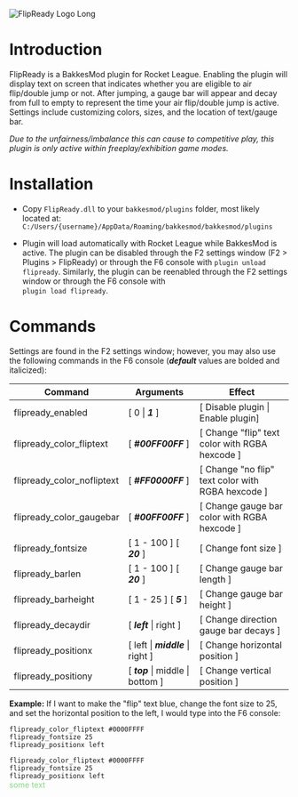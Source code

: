 ![FlipReady Logo Long](https://github.com/KieranCanter/FlipReady/assets/74733079/daf10696-262d-4701-a09c-e532a969c486)

# Introduction

FlipReady is a BakkesMod plugin for Rocket League. Enabling the plugin will display text on screen that indicates whether you are eligible to air flip/double jump or not. After jumping, a gauge bar will appear and decay from full to empty to represent the time your air flip/double jump is active. Settings include customizing colors, sizes, and the location of text/gauge bar.

*Due to the unfairness/imbalance this can cause to competitive play, this plugin is only active within freeplay/exhibition game modes.*

# Installation

* Copy `FlipReady.dll` to your `bakkesmod/plugins` folder, most likely located at: 
  `C:/Users/{username}/AppData/Roaming/bakkesmod/bakkesmod/plugins`

* Plugin will load automatically with Rocket League while BakkesMod is active. The plugin can be disabled through the F2 settings window (F2 > Plugins > FlipReady) or through the F6 console with `plugin unload flipready`. Similarly, the plugin can be reenabled through the F2 settings window or through the F6 console with  
`plugin load flipready`.

# Commands
Settings are found in the F2 settings window; however, you may also use the following commands in the F6 console (**_default_** values are bolded and italicized):

| Command                    | Arguments                           | Effect                                            |
| -------------------------- | ----------------------------------- | ------------------------------------------------- |
| flipready_enabled          | [ 0 \| **_1_** ]                    | [ Disable plugin \| Enable plugin]                |
| flipready_color_fliptext   | [ **_#00FF00FF_** ]                 | [ Change "flip" text color with RGBA hexcode ]    |
| flipready_color_nofliptext | [ **_#FF0000FF_** ]                 | [ Change "no flip" text color with RGBA hexcode ] |
| flipready_color_gaugebar   | [ **_#00FF00FF_** ]                 | [ Change gauge bar color with RGBA hexcode ]      |
| flipready_fontsize         | [ 1 - 100 ] [ **_20_** ]            | [ Change font size ]                              |
| flipready_barlen           | [ 1 - 100 ] [ **_20_** ]            | [ Change gauge bar length ]                       |
| flipready_barheight        | [ 1 - 25 ] [ **_5_** ]              | [ Change gauge bar height ]                       |
| flipready_decaydir         | [ **_left_** \| right ]             | [ Change direction gauge bar decays ]             |
| flipready_positionx        | [ left \| **_middle_** \| right ]   | [ Change horizontal position ]                    |
| flipready_positiony        | [ **_top_** \| middle \| bottom ]   | [ Change vertical position ]                      |

**Example:** If I want to make the "flip" text blue, change the font size to 25, and set the horizontal position to the left, I would type into the F6 console:
  ```
  flipready_color_fliptext #0000FFFF
  flipready_fontsize 25
  flipready_positionx left
  ```
`flipready_color_fliptext #0000FFFF`  
`flipready_fontsize 25`  
`flipready_positionx left`  
  <span style="color:#87D687">some text</span>
